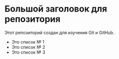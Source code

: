 # Большой заголовок для репозитория
Этот репозиторий создан для изучения Git и GitHub.

- Это список № 1
- Это список № 2
- Это список № 3